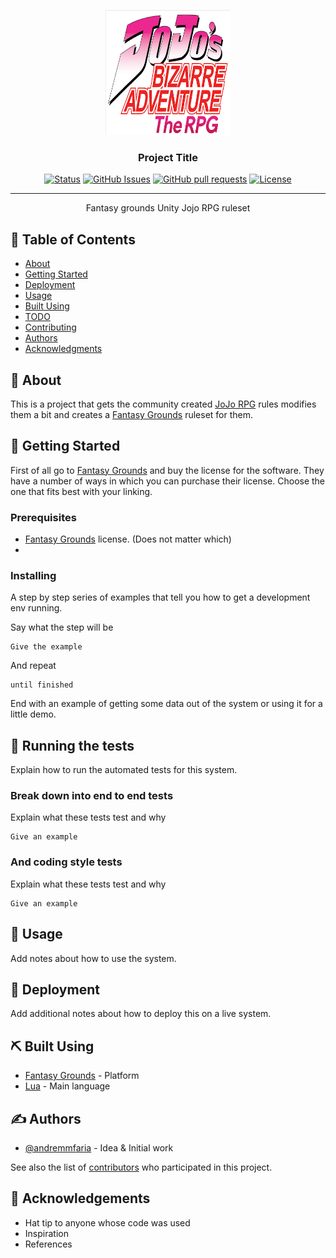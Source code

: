 <p align="center">
  <a href="" rel="noopener">
 <img width=200px height=200px src="./img/jojo%20rpg%20logo.png" alt="Project logo"></a>
</p>

<h3 align="center">Project Title</h3>

<div align="center">

[![Status](https://img.shields.io/badge/status-active-success.svg)]()
[![GitHub Issues](https://img.shields.io/github/issues/andremmfaria/jjba-fantasy-grounds-ruleset)](https://github.com/andremmfaria/jjba-fantasy-grounds-ruleset/issues)
[![GitHub pull requests](https://img.shields.io/github/issues-pr/andremmfaria/jjba-fantasy-grounds-ruleset)](https://github.com/andremmfaria/jjba-fantasy-grounds-ruleset/pulls)
[![License](https://img.shields.io/github/license/andremmfaria/jjba-fantasy-grounds-ruleset)](https://github.com/andremmfaria/jjba-fantasy-grounds-ruleset/blobs/master/LICENSE.md)


</div>

---

<p align="center"> Fantasy grounds Unity Jojo RPG ruleset
    <br> 
</p>

## 📝 Table of Contents

- [About](#about)
- [Getting Started](#getting_started)
- [Deployment](#deployment)
- [Usage](#usage)
- [Built Using](#built_using)
- [TODO](../TODO.md)
- [Contributing](../CONTRIBUTING.md)
- [Authors](#authors)
- [Acknowledgments](#acknowledgement)

## 🧐 About <a name = "about"></a>

This is a project that gets the community created [JoJo RPG](https://docs.google.com/document/d/1ReSnZDUvIhpCG0X_8S5C-7P5vBRUb0P08gedAvs0oMc/edit) rules modifies them a bit and creates a [Fantasy Grounds](https://www.fantasygrounds.com/) ruleset for them.

## 🏁 Getting Started <a name = "getting_started"></a>

First of all go to [Fantasy Grounds](https://www.fantasygrounds.com/) and buy the license for the software. They have a number of ways in which you can purchase their license. Choose the one that fits best with your linking.

### Prerequisites

* [Fantasy Grounds](https://www.fantasygrounds.com/) license. (Does not matter which)
* 

### Installing

A step by step series of examples that tell you how to get a development env running.

Say what the step will be

```
Give the example
```

And repeat

```
until finished
```

End with an example of getting some data out of the system or using it for a little demo.

## 🔧 Running the tests <a name = "tests"></a>

Explain how to run the automated tests for this system.

### Break down into end to end tests

Explain what these tests test and why

```
Give an example
```

### And coding style tests

Explain what these tests test and why

```
Give an example
```

## 🎈 Usage <a name="usage"></a>

Add notes about how to use the system.

## 🚀 Deployment <a name = "deployment"></a>

Add additional notes about how to deploy this on a live system.

## ⛏️ Built Using <a name = "built_using"></a>

- [Fantasy Grounds](https://www.fantasygrounds.com/) - Platform
- [Lua](https://www.lua.org/) - Main language

## ✍️ Authors <a name = "authors"></a>

- [@andremmfaria](https://github.com/andremmfaria) - Idea & Initial work

See also the list of [contributors](https://github.com/andremmfaria/jjba-fantasy-grounds-ruleset/contributors) who participated in this project.

## 🎉 Acknowledgements <a name = "acknowledgement"></a>

- Hat tip to anyone whose code was used
- Inspiration
- References
